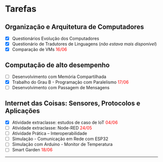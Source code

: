 # Tarefas

## Organização e Arquitetura de Computadores

- [x] Questionários Evolução dos Computadores
- [x] Questionário de Tradutores de Linguagens (*não estava mais disponível*)
- [x] Comparação de VMs <span style="color: red;">16/06</span>

## Computação de alto desempenho

- [ ] Desenvolvimento com Memória Compartilhada
- [x] Trabalho do Grau B - Programação com Paralelismo <span style="color: red;">17/06</span>
- [ ] Desenvolvimento com Passagem de Mensagens

## Internet das Coisas: Sensores, Protocolos e Aplicações

- [x] Atividade extraclasse: estudos de caso de IoT <span style="color: red;">04/06</span>
- [ ] Atividade extraclasse: Node-RED <span style="color: red;">24/05</span>
- [ ] Atividade Prática – Interoperabilidade
- [ ] Simulação - Comunicação em Rede com ESP32
- [ ] Simulação com Arduino - Monitor de Temperatura
- [ ] Smart Garden <span style="color: red;">18/06</span>

---
